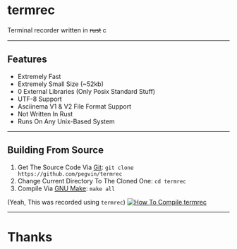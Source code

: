 # termrec
Terminal recorder written in r̶u̶s̶t c

---
## Features
- Extremely Fast
- Extremely Small Size (~52kb)
- 0 External Libraries (Only Posix Standard Stuff)
- UTF-8 Support
- Asciinema V1 & V2 File Format Support
- Not Written In Rust
- Runs On Any Unix-Based System

---
## Building From Source

1. Get The Source Code Via [Git](https://git-scm.com/): `git clone https://github.com/pegvin/termrec`
2. Change Current Directory To The Cloned One: `cd termrec`
3. Compile Via [GNU Make](https://www.gnu.org/software/make/): `make all`

(Yeah, This was recorded using `termrec`)
[![How To Compile `termrec`](https://asciinema.org/a/642682.svg)](https://asciinema.org/a/642682)

---
# Thanks
